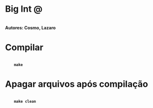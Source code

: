 # Big Int @
<br>
<b>Autores: Cosmo, Lazaro<b>

# Compilar
<code>
	make
</code>

# Apagar arquivos após compilação

<code>
	make clean
</code>


